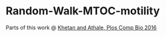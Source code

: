 # Random-Walk-MTOC-motility

Parts of this work @ 
[Khetan and Athale, Plos Comp Bio 2016](https://journals.plos.org/ploscompbiol/article?id=10.1371/journal.pcbi.1005102)

